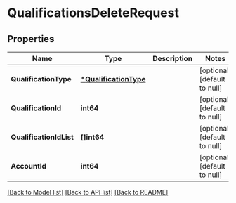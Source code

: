 # QualificationsDeleteRequest

## Properties
Name | Type | Description | Notes
------------ | ------------- | ------------- | -------------
**QualificationType** | [***QualificationType**](QualificationType.md) |  | [optional] [default to null]
**QualificationId** | **int64** |  | [optional] [default to null]
**QualificationIdList** | **[]int64** |  | [optional] [default to null]
**AccountId** | **int64** |  | [optional] [default to null]

[[Back to Model list]](../README.md#documentation-for-models) [[Back to API list]](../README.md#documentation-for-api-endpoints) [[Back to README]](../README.md)


